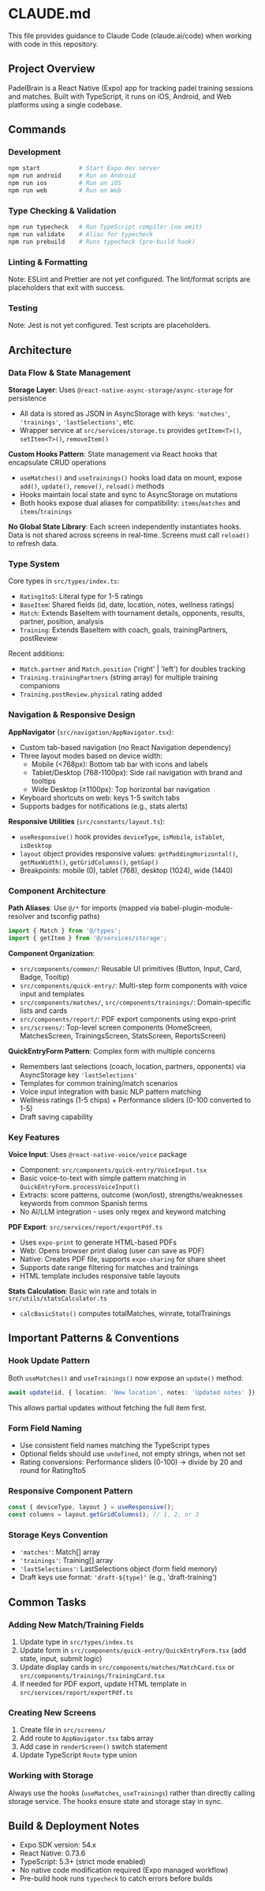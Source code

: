 # CLAUDE.md

This file provides guidance to Claude Code (claude.ai/code) when working with code in this repository.

## Project Overview

PadelBrain is a React Native (Expo) app for tracking padel training sessions and matches. Built with TypeScript, it runs on iOS, Android, and Web platforms using a single codebase.

## Commands

### Development
```bash
npm start           # Start Expo dev server
npm run android     # Run on Android
npm run ios         # Run on iOS
npm run web         # Run on Web
```

### Type Checking & Validation
```bash
npm run typecheck   # Run TypeScript compiler (no emit)
npm run validate    # Alias for typecheck
npm run prebuild    # Runs typecheck (pre-build hook)
```

### Linting & Formatting
Note: ESLint and Prettier are not yet configured. The lint/format scripts are placeholders that exit with success.

### Testing
Note: Jest is not yet configured. Test scripts are placeholders.

## Architecture

### Data Flow & State Management

**Storage Layer**: Uses `@react-native-async-storage/async-storage` for persistence
- All data is stored as JSON in AsyncStorage with keys: `'matches'`, `'trainings'`, `'lastSelections'`, etc.
- Wrapper service at `src/services/storage.ts` provides `getItem<T>()`, `setItem<T>()`, `removeItem()`

**Custom Hooks Pattern**: State management via React hooks that encapsulate CRUD operations
- `useMatches()` and `useTrainings()` hooks load data on mount, expose `add()`, `update()`, `remove()`, `reload()` methods
- Hooks maintain local state and sync to AsyncStorage on mutations
- Both hooks expose dual aliases for compatibility: `items`/`matches` and `items`/`trainings`

**No Global State Library**: Each screen independently instantiates hooks. Data is not shared across screens in real-time. Screens must call `reload()` to refresh data.

### Type System

Core types in `src/types/index.ts`:
- `Rating1to5`: Literal type for 1-5 ratings
- `BaseItem`: Shared fields (id, date, location, notes, wellness ratings)
- `Match`: Extends BaseItem with tournament details, opponents, results, partner, position, analysis
- `Training`: Extends BaseItem with coach, goals, trainingPartners, postReview

Recent additions:
- `Match.partner` and `Match.position` ('right' | 'left') for doubles tracking
- `Training.trainingPartners` (string array) for multiple training companions
- `Training.postReview.physical` rating added

### Navigation & Responsive Design

**AppNavigator** (`src/navigation/AppNavigator.tsx`):
- Custom tab-based navigation (no React Navigation dependency)
- Three layout modes based on device width:
  - Mobile (<768px): Bottom tab bar with icons and labels
  - Tablet/Desktop (768-1100px): Side rail navigation with brand and tooltips
  - Wide Desktop (≥1100px): Top horizontal bar navigation
- Keyboard shortcuts on web: keys 1-5 switch tabs
- Supports badges for notifications (e.g., stats alerts)

**Responsive Utilities** (`src/constants/layout.ts`):
- `useResponsive()` hook provides `deviceType`, `isMobile`, `isTablet`, `isDesktop`
- `layout` object provides responsive values: `getPaddingHorizontal()`, `getMaxWidth()`, `getGridColumns()`, `getGap()`
- Breakpoints: mobile (0), tablet (768), desktop (1024), wide (1440)

### Component Architecture

**Path Aliases**: Use `@/*` for imports (mapped via babel-plugin-module-resolver and tsconfig paths)
```typescript
import { Match } from '@/types';
import { getItem } from '@/services/storage';
```

**Component Organization**:
- `src/components/common/`: Reusable UI primitives (Button, Input, Card, Badge, Tooltip)
- `src/components/quick-entry/`: Multi-step form components with voice input and templates
- `src/components/matches/`, `src/components/trainings/`: Domain-specific lists and cards
- `src/components/report/`: PDF export components using expo-print
- `src/screens/`: Top-level screen components (HomeScreen, MatchesScreen, TrainingsScreen, StatsScreen, ReportsScreen)

**QuickEntryForm Pattern**: Complex form with multiple concerns
- Remembers last selections (coach, location, partners, opponents) via AsyncStorage key `'lastSelections'`
- Templates for common training/match scenarios
- Voice input integration with basic NLP pattern matching
- Wellness ratings (1-5 chips) + Performance sliders (0-100 converted to 1-5)
- Draft saving capability

### Key Features

**Voice Input**: Uses `@react-native-voice/voice` package
- Component: `src/components/quick-entry/VoiceInput.tsx`
- Basic voice-to-text with simple pattern matching in `QuickEntryForm.processVoiceInput()`
- Extracts: score patterns, outcome (won/lost), strengths/weaknesses keywords from common Spanish terms
- No AI/LLM integration - uses only regex and keyword matching

**PDF Export**: `src/services/report/exportPdf.ts`
- Uses `expo-print` to generate HTML-based PDFs
- Web: Opens browser print dialog (user can save as PDF)
- Native: Creates PDF file, supports `expo-sharing` for share sheet
- Supports date range filtering for matches and trainings
- HTML template includes responsive table layouts

**Stats Calculation**: Basic win rate and totals in `src/utils/statsCalculator.ts`
- `calcBasicStats()` computes totalMatches, winrate, totalTrainings

## Important Patterns & Conventions

### Hook Update Pattern
Both `useMatches()` and `useTrainings()` now expose an `update()` method:
```typescript
await update(id, { location: 'New location', notes: 'Updated notes' });
```
This allows partial updates without fetching the full item first.

### Form Field Naming
- Use consistent field names matching the TypeScript types
- Optional fields should use `undefined`, not empty strings, when not set
- Rating conversions: Performance sliders (0-100) → divide by 20 and round for Rating1to5

### Responsive Component Pattern
```typescript
const { deviceType, layout } = useResponsive();
const columns = layout.getGridColumns(); // 1, 2, or 3
```

### Storage Keys Convention
- `'matches'`: Match[] array
- `'trainings'`: Training[] array
- `'lastSelections'`: LastSelections object (form field memory)
- Draft keys use format: `'draft-${type}'` (e.g., 'draft-training')

## Common Tasks

### Adding New Match/Training Fields
1. Update type in `src/types/index.ts`
2. Update form in `src/components/quick-entry/QuickEntryForm.tsx` (add state, input, submit logic)
3. Update display cards in `src/components/matches/MatchCard.tsx` or `src/components/trainings/TrainingCard.tsx`
4. If needed for PDF export, update HTML template in `src/services/report/exportPdf.ts`

### Creating New Screens
1. Create file in `src/screens/`
2. Add route to `AppNavigator.tsx` tabs array
3. Add case in `renderScreen()` switch statement
4. Update TypeScript `Route` type union

### Working with Storage
Always use the hooks (`useMatches`, `useTrainings`) rather than directly calling storage service. The hooks ensure state and storage stay in sync.

## Build & Deployment Notes

- Expo SDK version: 54.x
- React Native: 0.73.6
- TypeScript: 5.3+ (strict mode enabled)
- No native code modification required (Expo managed workflow)
- Pre-build hook runs `typecheck` to catch errors before builds

